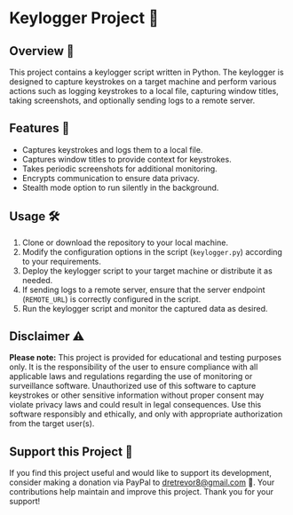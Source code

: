 # Keylogger Project 🔐

## Overview 📝

This project contains a keylogger script written in Python. The keylogger is designed to capture keystrokes on a target machine and perform various actions such as logging keystrokes to a local file, capturing window titles, taking screenshots, and optionally sending logs to a remote server.

## Features 🚀

- Captures keystrokes and logs them to a local file.
- Captures window titles to provide context for keystrokes.
- Takes periodic screenshots for additional monitoring.
- Encrypts communication to ensure data privacy.
- Stealth mode option to run silently in the background.

## Usage 🛠️

1. Clone or download the repository to your local machine.
2. Modify the configuration options in the script (`keylogger.py`) according to your requirements.
3. Deploy the keylogger script to your target machine or distribute it as needed.
4. If sending logs to a remote server, ensure that the server endpoint (`REMOTE_URL`) is correctly configured in the script.
5. Run the keylogger script and monitor the captured data as desired.

## Disclaimer ⚠️

**Please note:** This project is provided for educational and testing purposes only. It is the responsibility of the user to ensure compliance with all applicable laws and regulations regarding the use of monitoring or surveillance software. Unauthorized use of this software to capture keystrokes or other sensitive information without proper consent may violate privacy laws and could result in legal consequences. Use this software responsibly and ethically, and only with appropriate authorization from the target user(s).

## Support this Project 🙏

If you find this project useful and would like to support its development, consider making a donation via PayPal to [dretrevor8@gmail.com](https://www.paypal.com/paypalme/dretrevor8) 🌟. Your contributions help maintain and improve this project. Thank you for your support!
